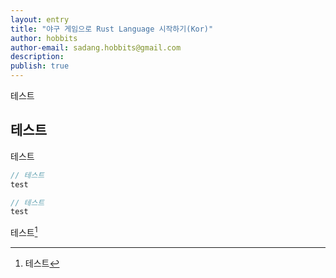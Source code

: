 ```yaml
---
layout: entry
title: "야구 게임으로 Rust Language 시작하기(Kor)"
author: hobbits
author-email: sadang.hobbits@gmail.com
description: 
publish: true
---
```


테스트


## 테스트

테스트

```javascript
// 테스트
test
```

```java
// 테스트
test
```
테스트[^1]


[^1]: 테스트